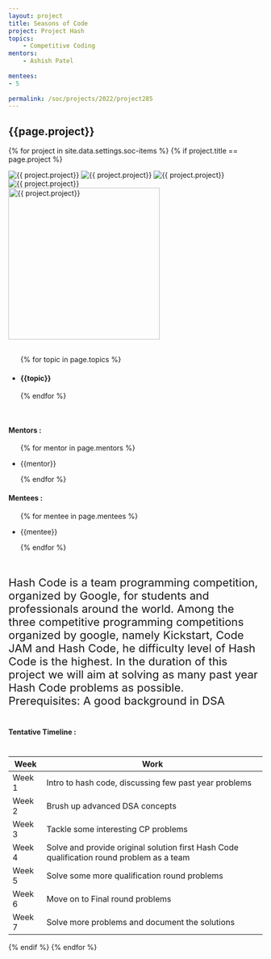 ```yaml
---
layout: project
title: Seasons of Code
project: Project Hash
topics:
    - Competitive Coding
mentors:
    - Ashish Patel
    
mentees:
- 5
    
permalink: /soc/projects/2022/project285
---
```


<h2 class="display1 m-3 p-3 text-center project-title">{{page.project}}</h2>

{% for project in site.data.settings.soc-items %}
{% if project.title == page.project %}

<div class ="img-soc d-block"> 
    <img src="{{ site.baseurl }}/{{ project.image }}" alt="{{ project.project}}" class="image-1">
    <img src="{{ site.baseurl }}/{{ project.image }}" alt="{{ project.project}}" class="image-2">
    <img src="{{ site.baseurl }}/{{ project.image }}" alt="{{ project.project}}" class="image-3">
    <img src="{{ site.baseurl }}/{{ project.image }}" alt="{{ project.project}}" class="image-4">
</div>
<div class = "mobile-img-soc">
  <img src="{{ site.baseurl }}/{{ project.image }}"  width = "300" height="300" alt="{{ project.project}}" class="border rounded">
  </div>
<div >
    <br>
    <ul>
        {% for topic in page.topics %}
        <li><h4 class="text-primary text-center topics">{{topic}}</h4></li>
        {% endfor %}
    </ul>
    <br>
    <h4 class="display3  ">Mentors :</h4> 
    <ul>
        {% for mentor in page.mentors %}
        <li><p class="lead">{{mentor}}</p></li>
        {% endfor %}
    </ul>
    <h4 class="display3  ">Mentees :</h4> 
    <ul>
        {% for mentee in page.mentees %}
        <li><p class="lead">{{mentee}}</p></li>
        {% endfor %}
    </ul>
</div>
<div>
    <p class="display3" style = "font-size:22px;" >
        <br>
       Hash Code is a team programming competition, organized by Google, for students and professionals around the world. Among the three competitive programming competitions organized by google, namely Kickstart, Code JAM and Hash Code, he difficulty level of Hash Code is the highest. In the duration of this project we will aim at solving as many past year Hash Code problems as possible.
<br>
Prerequisites:
A good background in DSA  
        <br>
    </p>
</div>
<div class = "d-flex flex-wrap">
<div>
    <h4 class="display3" style="margin:40px 0px 40px 0px;">Tentative Timeline :</h4>
    <table class="table table-striped w-100">
    <thead>
        <tr>
        <th>Week</th>
        <th>Work</th>
        </tr>
    </thead>
    <tbody>
    <tr>
      <td  >Week 1</td>
      <td> Intro to hash code, discussing few past year problems</td>
    </tr>
    <tr>
      <td>Week 2</td>
      <td>Brush up advanced DSA concepts</td>
    </tr>
    <tr>
      <td>Week 3</td>
      <td>Tackle some interesting CP problems</td>
    </tr>
    <tr>
      <td>Week 4</td>
      <td>  Solve and provide original solution first Hash Code qualification round problem as a team</td>
    </tr>
    <tr>
      <td>Week 5</td>
      <td>Solve some more qualification round problems </td>
    </tr>
    <tr>
      <td>Week 6</td>
      <td>Move on to Final round problems</td>
    </tr>
    <tr>
      <td>Week 7</td>
      <td>Solve more problems and document the solutions </td>
    </tr>
    </tbody>
    </table>
</div>
</div>
{% endif %}
{% endfor %}
 